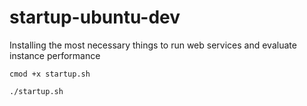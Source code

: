 # startup-ubuntu-dev
Installing the most necessary things to run web services and evaluate instance performance

```
cmod +x startup.sh
```

```
./startup.sh
```
